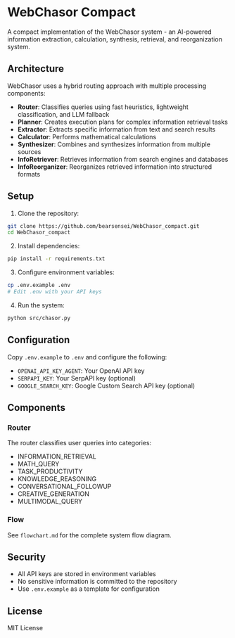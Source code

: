 # WebChasor Compact

A compact implementation of the WebChasor system - an AI-powered information extraction, calculation, synthesis, retrieval, and reorganization system.

## Architecture

WebChasor uses a hybrid routing approach with multiple processing components:

- **Router**: Classifies queries using fast heuristics, lightweight classification, and LLM fallback
- **Planner**: Creates execution plans for complex information retrieval tasks  
- **Extractor**: Extracts specific information from text and search results
- **Calculator**: Performs mathematical calculations
- **Synthesizer**: Combines and synthesizes information from multiple sources
- **InfoRetriever**: Retrieves information from search engines and databases
- **InfoReorganizer**: Reorganizes retrieved information into structured formats

## Setup

1. Clone the repository:
```bash
git clone https://github.com/bearsensei/WebChasor_compact.git
cd WebChasor_compact
```

2. Install dependencies:
```bash
pip install -r requirements.txt
```

3. Configure environment variables:
```bash
cp .env.example .env
# Edit .env with your API keys
```

4. Run the system:
```bash
python src/chasor.py
```

## Configuration

Copy `.env.example` to `.env` and configure the following:

- `OPENAI_API_KEY_AGENT`: Your OpenAI API key
- `SERPAPI_KEY`: Your SerpAPI key (optional)
- `GOOGLE_SEARCH_KEY`: Google Custom Search API key (optional)

## Components

### Router
The router classifies user queries into categories:
- INFORMATION_RETRIEVAL
- MATH_QUERY  
- TASK_PRODUCTIVITY
- KNOWLEDGE_REASONING
- CONVERSATIONAL_FOLLOWUP
- CREATIVE_GENERATION
- MULTIMODAL_QUERY

### Flow
See `flowchart.md` for the complete system flow diagram.

## Security

- All API keys are stored in environment variables
- No sensitive information is committed to the repository
- Use `.env.example` as a template for configuration

## License

MIT License
